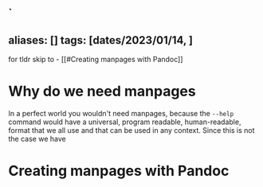 `
---
aliases: []
tags: [dates/2023/01/14, ]
---
for tldr skip to - [[#Creating manpages with Pandoc]] 
# Why do we need manpages
In a perfect world you wouldn't need manpages, because the `--help` command would have a universal, program readable, human-readable, format that we all use and that can be used in any context. Since this is not the case we have
# Creating manpages with Pandoc